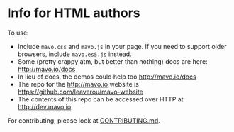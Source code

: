 # Info for HTML authors

To use:

- Include `mavo.css` and `mavo.js` in your page. If you need to support older browsers, include `mavo.es5.js` instead.
- Some (pretty crappy atm, but better than nothing) docs are here: http://mavo.io/docs
- In lieu of docs, the demos could help too http://mavo.io/docs
- The repo for the http://mavo.io website is https://github.com/leaverou/mavo-website
- The contents of this repo can be accessed over HTTP at http://dev.mavo.io

For contributing, please look at [CONTRIBUTING.md](https://github.com/LeaVerou/mavo/blob/master/CONTRIBUTING.md).
